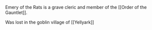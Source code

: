 Emery of the Rats is a grave cleric and member of the [[Order of the Gauntlet]].

Was lost in the goblin village of [[Yellyark]]